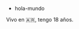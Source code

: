 - hola-mundo 

Vivo en :argentina:, tengo 18 años.

<!---
Gianella-A-Achetoni/Gianella-A-Achetoni is a ✨ special ✨ repository because its `README.md` (this file) appears on your GitHub profile.
You can click the Preview link to take a look at your changes.
--->
